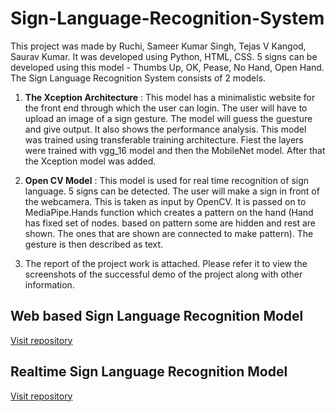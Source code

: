# Sign-Language-Recognition-System

This project was made by Ruchi, Sameer Kumar Singh, Tejas V Kangod, Saurav Kumar. It was developed using Python, HTML, CSS. 5 signs can be developed using this model - Thumbs Up, OK, Pease, No Hand, Open Hand.
The Sign Language Recognition System consists of 2 models.

1) **The Xception Architecture** : This model has a minimalistic website for the front end through which the user can login. The user will have to upload an image of a sign gesture. The model will guess the guesture and give output. It also shows the performance analysis. This model was trained using transferable training architecture. Fiest the layers were trained with vgg_16 model and then the MobileNet model. After that the Xception model was added.

2) **Open CV Model** : This model is used for real time recognition of sign language. 5 signs can be detected. The user will make a sign in front of the webcamera. This is taken as input by OpenCV. It is passed on to MediaPipe.Hands function which creates a pattern on the hand (Hand has fixed set of nodes. based on pattern some are hidden and rest are shown. The ones that are shown are connected to make pattern). The gesture is then described as text.

3) The report of the project work is attached. Please refer it to view the screenshots of the successful demo of the project along with other information.


## Web based Sign Language Recognition Model

[Visit repository](https://github.com/jassu75/Web-based-Hand-Gesture-Recognition)

## Realtime Sign Language Recognition Model

[Visit repository](https://github.com/jassu75/Real-Time-Hand-Gesture-Recognition)
